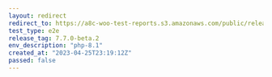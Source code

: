 ```yaml
---
layout: redirect
redirect_to: https://a8c-woo-test-reports.s3.amazonaws.com/public/release/7.7.0-beta.2/php-8.1/e2e/index.html
test_type: e2e
release_tag: 7.7.0-beta.2
env_description: "php-8.1"
created_at: "2023-04-25T23:19:12Z"
passed: false
---
```

